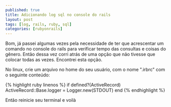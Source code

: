 ```yaml
---
published: true
title: Adicionando log sql no console do rails
layout: post
tags: [log, rails, ruby, sql]
categories: [rubyonrails]
---
```

Bom, já passei algumas vezes pela necessidade de ter que acrescentar um comando no console do rails para verificar tempo das consultas e coisas do gênero. Então dessa vez corri atrás de uma opção que não tivesse que colocar todas as vezes. Encontrei esta opção.

No linux, crie um arquivo no home do seu usuário, com o nome ".irbrc" com o seguinte conteúdo:

{% highlight ruby linenos %}
if defined?(ActiveRecord)
  ActiveRecord::Base.logger = Logger.new(STDOUT)
end
{% endhighlight %}

Então reinicie seu terminal e voilà